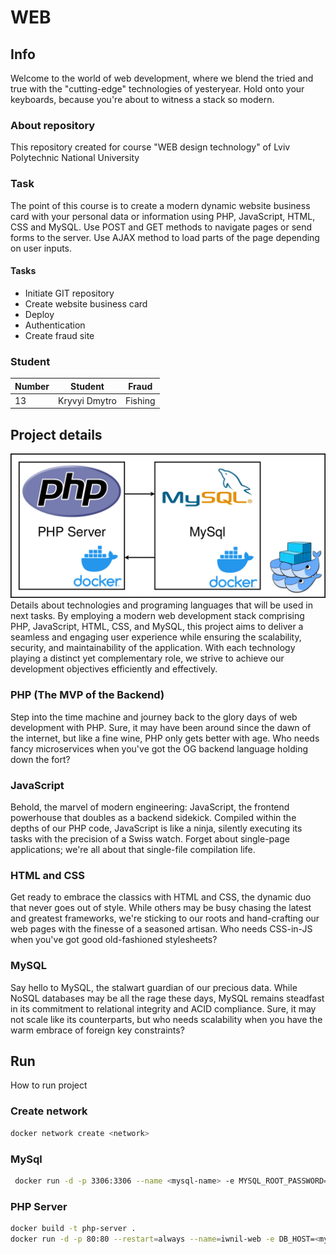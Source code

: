 # WEB

## Info
Welcome to the world of web development, where we blend the tried and true with the "cutting-edge" technologies of yesteryear. Hold onto your keyboards, because you're about to witness a stack so modern.

### About repository
This repository created for course "WEB design technology" of Lviv Polytechnic National University

### Task
The point of this course is to create a modern dynamic website business card with your personal data or information using PHP, JavaScript, HTML, CSS and MySQL. Use POST and GET methods to navigate pages or send forms to the server. Use AJAX method to load parts of the page depending on user inputs.

#### Tasks
- Initiate GIT repository
- Create website business card
- Deploy 
- Authentication
- Create fraud site

### Student
| Number | Student | Fraud |
| ------ | ------- | ----- |
| 13 | Kryvyi Dmytro | Fishing |

## Project details
![Diagram](https://github.com/dimoybiyca/web2024ki49kryvyidmytro13/blob/task3/media/diagram.jpg)
Details about technologies and programing languages that will be used in next tasks. By employing a modern web development stack comprising PHP, JavaScript, HTML, CSS, and MySQL, this project aims to deliver a seamless and engaging user experience while ensuring the scalability, security, and maintainability of the application. With each technology playing a distinct yet complementary role, we strive to achieve our development objectives efficiently and effectively.

### PHP (The MVP of the Backend)
Step into the time machine and journey back to the glory days of web development with PHP. Sure, it may have been around since the dawn of the internet, but like a fine wine, PHP only gets better with age. Who needs fancy microservices when you've got the OG backend language holding down the fort?

### JavaScript
Behold, the marvel of modern engineering: JavaScript, the frontend powerhouse that doubles as a backend sidekick. Compiled within the depths of our PHP code, JavaScript is like a ninja, silently executing its tasks with the precision of a Swiss watch. Forget about single-page applications; we're all about that single-file compilation life.

### HTML and CSS
Get ready to embrace the classics with HTML and CSS, the dynamic duo that never goes out of style. While others may be busy chasing the latest and greatest frameworks, we're sticking to our roots and hand-crafting our web pages with the finesse of a seasoned artisan. Who needs CSS-in-JS when you've got good old-fashioned stylesheets?

### MySQL
Say hello to MySQL, the stalwart guardian of our precious data. While NoSQL databases may be all the rage these days, MySQL remains steadfast in its commitment to relational integrity and ACID compliance. Sure, it may not scale like its counterparts, but who needs scalability when you have the warm embrace of foreign key constraints?

## Run
How to run project

### Create network
 ```sh 
 docker network create <network>
 ```

### MySql
```sh 
 docker run -d -p 3306:3306 --name <mysql-name> -e MYSQL_ROOT_PASSWORD=<root_password> -e MYSQL_DATABASE=<database> -e MYSQL_USER=<user> -e MYSQL_PASSWORD=<password> --network <network> mysql/mysql-server:latest
```

### PHP Server
 ```sh 
 docker build -t php-server .
 docker run -d -p 80:80 --restart=always --name=iwnil-web -e DB_HOST=<mysql-name> -e DB_USER=<user> -e DB_PASS=<password> -e DB_NAME=<database> --network <network> php-server
 ```
 

